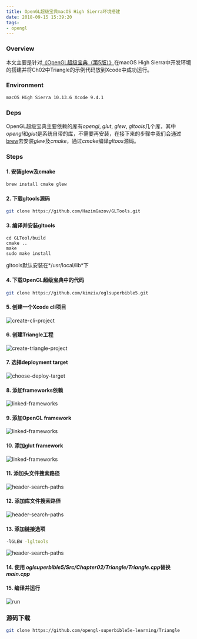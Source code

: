 ```yaml
---
title: OpenGL超级宝典macOS High Sierra环境搭建
date: 2018-09-15 15:39:20
tags:
- opengl
---
```


### Overview

本文主要是针对[《OpenGL超级宝典（第5版）》](https://book.douban.com/subject/10774590/)在macOS High Sierra中开发环境的搭建并将Ch02中Triangle的示例代码放到Xcode中成功运行。

### Environment

```sh
macOS High Sierra 10.13.6 Xcode 9.4.1
```

### Deps

OpenGL超级宝典主要依赖的库有*opengl*, *glut*, *glew*, *gltools*几个库，其中*opengl*和*glut*是系统自带的库，不需要再安装，在接下来的步骤中我们会通过[brew](https://brew.sh/)去安装*glew*及*cmake*，通过*cmake*编译*gltoos*源码。

### Steps

#### 1. 安装glew及cmake

```sh
brew install cmake glew
```

#### 2. 下载gltools源码
```sh
git clone https://github.com/HazimGazov/GLTools.git
```

#### 3. 编译并安装gltools
```
cd GLTool/build
cmake ..
make
sudo make install
```
gltools默认安装在*/usr/local/lib*下

#### 4. 下载OpenGL超级宝典中的代码

```sh
git clone https://github.com/kimziv/oglsuperbible5.git
```

#### 5. 创建一个Xcode cli项目

![create-cli-project](/assets/opengl-superbible-5e-env/creat-cli-project.png)

#### 6. 创建Triangle工程

![create-triangle-project](/assets/opengl-superbible-5e-env/create-triangle-project.png)

#### 7. 选择deployment target

![choose-deploy-target](/assets/opengl-superbible-5e-env/choose-deploy-target.png)

#### 8. 添加frameworks依赖

![linked-frameworks](/assets/opengl-superbible-5e-env/linked-frameworks.png)

#### 9. 添加OpenGL framework

![linked-frameworks](/assets/opengl-superbible-5e-env/link-opengl.png)

#### 10. 添加glut framework

![linked-frameworks](/assets/opengl-superbible-5e-env/link-glut.png)

#### 11. 添加头文件搜索路径

![header-search-paths](/assets/opengl-superbible-5e-env/header-search-paths.png)

#### 12. 添加库文件搜索路径

![header-search-paths](/assets/opengl-superbible-5e-env/library-search-paths.png)

#### 13. 添加链接选项

```sh
-lGLEW -lgltools
```

![header-search-paths](/assets/opengl-superbible-5e-env/linker-flags.png)

#### 14. 使用 *oglsuperbible5/Src/Chapter02/Triangle/Triangle.cpp*替换*main.cpp*

#### 15. 编译并运行

![run](/assets/opengl-superbible-5e-env/run.png)

### 源码下载

```sh
git clone https://github.com/opengl-superbible5e-learning/Triangle
```
